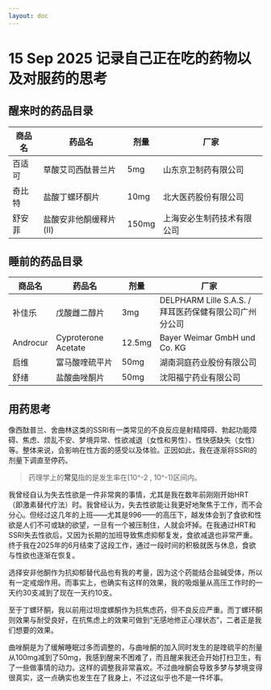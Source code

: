 ```yaml
---
layout: doc
---
```


# 15 Sep 2025 记录自己正在吃的药物以及对服药的思考

## 醒来时的药品目录

|商品名|药品名|剂量|厂家|
|---|---|---|---|
|百适可|草酸艾司西酞普兰片|5mg|山东京卫制药有限公司|
|奇比特|盐酸丁螺环酮片|10mg|北大医药股份有限公司|
|舒安菲|盐酸安非他酮缓释片(II)|150mg|上海安必生制药技术有限公司|

## 睡前的药品目录

|商品名|药品名|剂量|厂家|
|---|---|---|---|
|补佳乐|戊酸雌二醇片|3mg|DELPHARM Lille S.A.S. / 拜耳医药保健有限公司广州分公司|
|Androcur|Cyproterone Acetate|12.5mg|Bayer Weimar GmbH und Co. KG|
|启维|富马酸喹硫平片|50mg|湖南洞庭药业股份有限公司|
|舒绪|盐酸曲唑酮片|50mg|沈阳福宁药业有限公司|

## 用药思考

像西酞普兰、舍曲林这类的SSRI有一类常见的不良反应是射精障碍、勃起功能障碍、焦虑、烦乱不安、梦境异常、性欲减退（女性和男性）、性快感缺失（女性）等。整体来说，会影响在性方面的感受以及体验。正因如此，我在逐渐将SSRI的剂量下调直至停药。

> 药理学上的**常见**指的是发生率在[10^-2 , 10^-1)区间内。

我曾经自认为失去性欲是一件非常爽的事情，尤其是我在数年前刚刚开始HRT（即激素替代疗法）时。我曾经认为，失去性欲能让我更好地聚焦于工作，而不会分心。但经过这几年的上班——尤其是996——的高压下，越发体会到了食欲和性欲是人们不可或缺的欲望，一旦有一个被压制住，人就会坏掉。在我通过HRT和SSRI失去性欲后，又因为长期的加班导致焦虑抑郁复发，食欲减退也非常严重。终于我在2025年的6月结束了这段工作，通过一段时间的积极就医与休息，食欲与性欲也逐渐在恢复。

选择安非他酮作为抗抑郁替代品也有我的考量，因为这个药能结合盐碱受体，所以有一定戒烟作用。而事实上，也确实有这样的效果，我的吸烟量从高压工作时的一天约30支减到了现在一天约10支。

至于丁螺环酮，我以前用过坦度螺酮作为抗焦虑药，但不良反应严重。而丁螺环酮则效果与耐受良好，在抗焦虑上的效果可做到“无感地修正心理状态”，二者正是我们想要的效果。

曲唑酮是为了缓解睡眠过多而调整的，与曲唑酮的加入同时发生的是喹硫平的剂量从100mg减到了50mg，我感到醒来不困难了，而且醒来我还会开始打扫卫生，有了一些做事情的动力。这样的调整我非常喜欢。不过曲唑酮会导致多梦与梦境变得很真实，这一点确实也发生在了我身上，不过这似乎也不是一件坏事。
